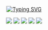 <div align="center">
  
[![Typing SVG](https://readme-typing-svg.demolab.com?font=Fira+Code&pause=1000&color=D2ACF7&width=435&lines=EunsukNoh's+GitHub+ot+emoclew+!;Junior+Frontend+developer)](https://git.io/typing-svg)

<img src="https://ziadoua.github.io/m3-Markdown-Badges/badges/HTML/html3.svg">
<img src="https://ziadoua.github.io/m3-Markdown-Badges/badges/CSS/css2.svg">
<img src="https://ziadoua.github.io/m3-Markdown-Badges/badges/Javascript/javascript1.svg">
<img src="https://ziadoua.github.io/m3-Markdown-Badges/badges/TypeScript/typescript3.svg">
<img src="https://ziadoua.github.io/m3-Markdown-Badges/badges/React/react1.svg">

</div>
